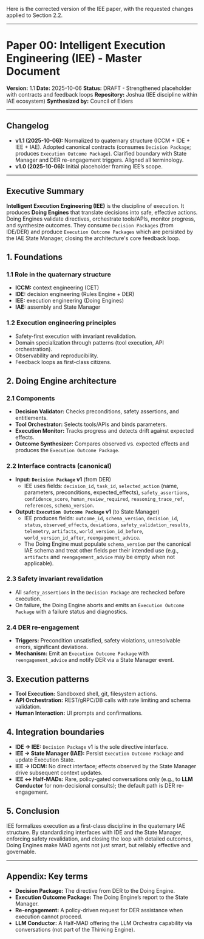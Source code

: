 Here is the corrected version of the IEE paper, with the requested changes applied to Section 2.2.

---
# Paper 00: Intelligent Execution Engineering (IEE) - Master Document

**Version:** 1.1
**Date:** 2025-10-06
**Status:** DRAFT - Strengthened placeholder with contracts and feedback loops
**Repository:** Joshua (IEE discipline within IAE ecosystem)
**Synthesized by:** Council of Elders

---

## Changelog
- **v1.1 (2025-10-06):** Normalized to quaternary structure (ICCM + IDE + IEE + IAE). Adopted canonical contracts (consumes `Decision Package`; produces `Execution Outcome Package`). Clarified boundary with State Manager and DER re-engagement triggers. Aligned all terminology.
- **v1.0 (2025-10-06):** Initial placeholder framing IEE’s scope.

---

## Executive Summary

**Intelligent Execution Engineering (IEE)** is the discipline of execution. It produces **Doing Engines** that translate decisions into safe, effective actions. Doing Engines validate directives, orchestrate tools/APIs, monitor progress, and synthesize outcomes. They consume `Decision Packages` (from IDE/DER) and produce `Execution Outcome Packages` which are persisted by the IAE State Manager, closing the architecture's core feedback loop.

## 1. Foundations
### 1.1 Role in the quaternary structure
-   **ICCM:** context engineering (CET)
-   **IDE:** decision engineering (Rules Engine + DER)
-   **IEE:** execution engineering (Doing Engines)
-   **IAE:** assembly and State Manager

### 1.2 Execution engineering principles
-   Safety-first execution with invariant revalidation.
-   Domain specialization through patterns (tool execution, API orchestration).
-   Observability and reproducibility.
-   Feedback loops as first-class citizens.

## 2. Doing Engine architecture
### 2.1 Components
-   **Decision Validator:** Checks preconditions, safety assertions, and entitlements.
-   **Tool Orchestrator:** Selects tools/APIs and binds parameters.
-   **Execution Monitor:** Tracks progress and detects drift against expected effects.
-   **Outcome Synthesizer:** Compares observed vs. expected effects and produces the `Execution Outcome Package`.

### 2.2 Interface contracts (canonical)
-   **Input: `Decision Package` v1** (from DER)
    -   IEE uses fields: `decision_id`, `task_id`, `selected_action` (name, parameters, preconditions, expected_effects), `safety_assertions`, `confidence_score`, `human_review_required`, `reasoning_trace_ref`, `references`, `schema_version`.
-   **Output: `Execution Outcome Package` v1** (to State Manager)
    -   IEE produces fields: `outcome_id`, `schema_version`, `decision_id`, `status`, `observed_effects`, `deviations`, `safety_validation_results`, `telemetry`, `artifacts`, `world_version_id_before`, `world_version_id_after`, `reengagement_advice`.
    -   The Doing Engine must populate `schema_version` per the canonical IAE schema and treat other fields per their intended use (e.g., `artifacts` and `reengagement_advice` may be empty when not applicable).

### 2.3 Safety invariant revalidation
-   All `safety_assertions` in the `Decision Package` are rechecked before execution.
-   On failure, the Doing Engine aborts and emits an `Execution Outcome Package` with a failure status and diagnostics.

### 2.4 DER re-engagement
-   **Triggers:** Precondition unsatisfied, safety violations, unresolvable errors, significant deviations.
-   **Mechanism:** Emit an `Execution Outcome Package` with `reengagement_advice` and notify DER via a State Manager event.

## 3. Execution patterns
-   **Tool Execution:** Sandboxed shell, git, filesystem actions.
-   **API Orchestration:** REST/gRPC/DB calls with rate limiting and schema validation.
-   **Human Interaction:** UI prompts and confirmations.

## 4. Integration boundaries
-   **IDE → IEE:** `Decision Package` v1 is the sole directive interface.
-   **IEE → State Manager (IAE):** Persist `Execution Outcome Package` and update Execution State.
-   **IEE → ICCM:** No direct interface; effects observed by the State Manager drive subsequent context updates.
-   **IEE ↔ Half-MADs:** Rare, policy-gated conversations only (e.g., to **LLM Conductor** for non-decisional consults); the default path is DER re-engagement.

## 5. Conclusion
IEE formalizes execution as a first-class discipline in the quaternary IAE structure. By standardizing interfaces with IDE and the State Manager, enforcing safety revalidation, and closing the loop with detailed outcomes, Doing Engines make MAD agents not just smart, but reliably effective and governable.

---
## Appendix: Key terms
-   **Decision Package:** The directive from DER to the Doing Engine.
-   **Execution Outcome Package:** The Doing Engine’s report to the State Manager.
-   **Re-engagement:** A policy-driven request for DER assistance when execution cannot proceed.
-   **LLM Conductor:** A Half-MAD offering the LLM Orchestra capability via conversations (not part of the Thinking Engine).
